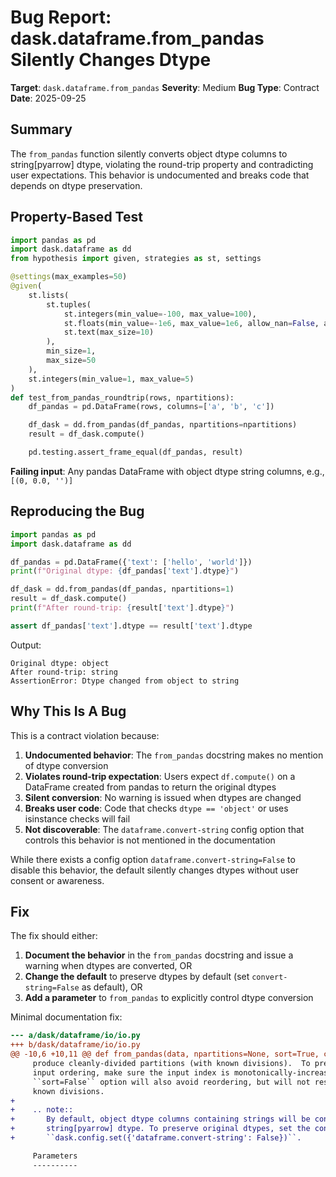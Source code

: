 # Bug Report: dask.dataframe.from_pandas Silently Changes Dtype

**Target**: `dask.dataframe.from_pandas`
**Severity**: Medium
**Bug Type**: Contract
**Date**: 2025-09-25

## Summary

The `from_pandas` function silently converts object dtype columns to string[pyarrow] dtype, violating the round-trip property and contradicting user expectations. This behavior is undocumented and breaks code that depends on dtype preservation.

## Property-Based Test

```python
import pandas as pd
import dask.dataframe as dd
from hypothesis import given, strategies as st, settings

@settings(max_examples=50)
@given(
    st.lists(
        st.tuples(
            st.integers(min_value=-100, max_value=100),
            st.floats(min_value=-1e6, max_value=1e6, allow_nan=False, allow_infinity=False),
            st.text(max_size=10)
        ),
        min_size=1,
        max_size=50
    ),
    st.integers(min_value=1, max_value=5)
)
def test_from_pandas_roundtrip(rows, npartitions):
    df_pandas = pd.DataFrame(rows, columns=['a', 'b', 'c'])

    df_dask = dd.from_pandas(df_pandas, npartitions=npartitions)
    result = df_dask.compute()

    pd.testing.assert_frame_equal(df_pandas, result)
```

**Failing input**: Any pandas DataFrame with object dtype string columns, e.g., `[(0, 0.0, '')]`

## Reproducing the Bug

```python
import pandas as pd
import dask.dataframe as dd

df_pandas = pd.DataFrame({'text': ['hello', 'world']})
print(f"Original dtype: {df_pandas['text'].dtype}")

df_dask = dd.from_pandas(df_pandas, npartitions=1)
result = df_dask.compute()
print(f"After round-trip: {result['text'].dtype}")

assert df_pandas['text'].dtype == result['text'].dtype
```

Output:
```
Original dtype: object
After round-trip: string
AssertionError: Dtype changed from object to string
```

## Why This Is A Bug

This is a contract violation because:

1. **Undocumented behavior**: The `from_pandas` docstring makes no mention of dtype conversion
2. **Violates round-trip expectation**: Users expect `df.compute()` on a DataFrame created from pandas to return the original dtypes
3. **Silent conversion**: No warning is issued when dtypes are changed
4. **Breaks user code**: Code that checks `dtype == 'object'` or uses isinstance checks will fail
5. **Not discoverable**: The `dataframe.convert-string` config option that controls this behavior is not mentioned in the documentation

While there exists a config option `dataframe.convert-string=False` to disable this behavior, the default silently changes dtypes without user consent or awareness.

## Fix

The fix should either:

1. **Document the behavior** in the `from_pandas` docstring and issue a warning when dtypes are converted, OR
2. **Change the default** to preserve dtypes by default (set `convert-string=False` as default), OR
3. **Add a parameter** to `from_pandas` to explicitly control dtype conversion

Minimal documentation fix:

```diff
--- a/dask/dataframe/io/io.py
+++ b/dask/dataframe/io/io.py
@@ -10,6 +10,11 @@ def from_pandas(data, npartitions=None, sort=True, chunksize=None):
     produce cleanly-divided partitions (with known divisions).  To preserve the
     input ordering, make sure the input index is monotonically-increasing. The
     ``sort=False`` option will also avoid reordering, but will not result in
     known divisions.
+
+    .. note::
+       By default, object dtype columns containing strings will be converted to
+       string[pyarrow] dtype. To preserve original dtypes, set the config option
+       ``dask.config.set({'dataframe.convert-string': False})``.

     Parameters
     ----------
```